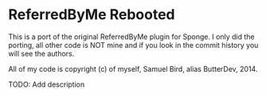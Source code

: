 ReferredByMe Rebooted
=============
This is a port of the original ReferredByMe plugin for Sponge.
I only did the porting, all other code is NOT mine and if you look in the commit history you will see the authors.

All of my code is copyright (c) of myself, Samuel Bird, alias ButterDev, 2014.

TODO: Add description